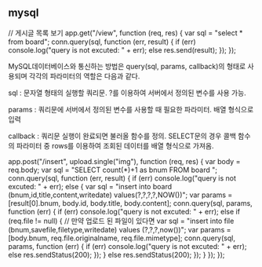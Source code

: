 ## mysql 

// 게시글 목록 보기
app.get("/view", function (req, res) {
  var sql = "select * from board";
  conn.query(sql, function (err, result) {
    if (err) console.log("query is not excuted: " + err);
    else res.send(result);
  });
});

MySQL데이터베이스와 통신하는 방법은 query(sql, params, callback)의 형태로 사용되며 각각의 파라미터의 역할은 다음과 같다.


sql : 문자열 형태의 실행할 쿼리문. ?를 이용하여 서버에서 정의된 변수를 사용 가능.

params : 쿼리문에 서버에서 정의된 변수를 사용할 때 필요한 파라미터. 배열 형식으로 입력

callback : 쿼리문 실행이 완료되면 불러올 함수를 정의. SELECT문의 경우 콜백 함수의 파라미터 중 rows를 이용하여 조회된 데이터를 배열 형식으로 가져옴.

app.post("/insert", upload.single("img"), function (req, res) {
  var body = req.body;
  var sql = "SELECT count(*)+1 as bnum FROM board ";
  conn.query(sql, function (err, result) {
    if (err) console.log("query is not excuted: " + err);
    else {
      var sql =
        "insert into board (bnum,id,title,content,writedate) values(?,?,?,?,NOW())";
      var params = [result[0].bnum, body.id, body.title, body.content];
      conn.query(sql, params, function (err) {
        if (err) console.log("query is not excuted: " + err);
        else if (req.file != null) {
          // 만약 업로드 된 파일이 있다면
          var sql =
            "insert into file (bnum,savefile,filetype,writedate) values (?,?,?,now())";
          var params = [body.bnum, req.file.originalname, req.file.mimetype];
          conn.query(sql, params, function (err) {
            if (err) console.log("query is not excuted: " + err);
            else res.sendStatus(200);
          });
        } else res.sendStatus(200);
      });
    }
  });
});